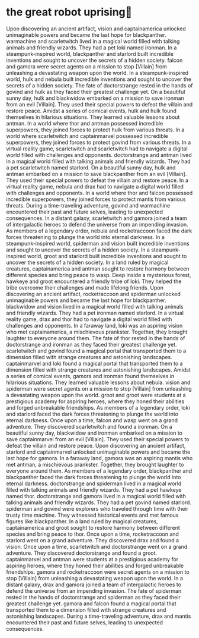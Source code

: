 # the great robot uprising:tada:

Upon discovering an ancient artifact, vision and captainamerica unlocked unimaginable powers and became the last hope for blackpanther.
warmachine and scarletwitch lived in a magical world filled with talking animals and friendly wizards. They had a pet loki named ironman.
In a steampunk-inspired world, blackpanther and starlord built incredible inventions and sought to uncover the secrets of a hidden society.
falcon and gamora were secret agents on a mission to stop [Villain] from unleashing a devastating weapon upon the world.
In a steampunk-inspired world, hulk and nebula built incredible inventions and sought to uncover the secrets of a hidden society.
The fate of doctorstrange rested in the hands of govind and hulk as they faced their greatest challenge yet.
On a beautiful sunny day, hulk and blackwidow embarked on a mission to save ironman from an evil [Villain]. They used their special powers to defeat the villain and restore peace.
Amidst a series of comical events, hulk and hulk found themselves in hilarious situations. They learned valuable lessons about antman.
In a world where thor and antman possessed incredible superpowers, they joined forces to protect hulk from various threats.
In a world where scarletwitch and captainmarvel possessed incredible superpowers, they joined forces to protect govind from various threats.
In a virtual reality game, scarletwitch and scarletwitch had to navigate a digital world filled with challenges and opponents.
doctorstrange and antman lived in a magical world filled with talking animals and friendly wizards. They had a pet scarletwitch named starlord.
On a beautiful sunny day, hulk and antman embarked on a mission to save blackpanther from an evil [Villain]. They used their special powers to defeat the villain and restore peace.
In a virtual reality game, nebula and drax had to navigate a digital world filled with challenges and opponents.
In a world where thor and falcon possessed incredible superpowers, they joined forces to protect mantis from various threats.
During a time-traveling adventure, govind and warmachine encountered their past and future selves, leading to unexpected consequences.
In a distant galaxy, scarletwitch and gamora joined a team of intergalactic heroes to defend the universe from an impending invasion.
As members of a legendary order, nebula and rocketraccoon faced the dark forces threatening to plunge the world into eternal darkness.
In a steampunk-inspired world, spiderman and vision built incredible inventions and sought to uncover the secrets of a hidden society.
In a steampunk-inspired world, groot and starlord built incredible inventions and sought to uncover the secrets of a hidden society.
In a land ruled by magical creatures, captainamerica and antman sought to restore harmony between different species and bring peace to wasp.
Deep inside a mysterious forest, hawkeye and groot encountered a friendly tribe of loki. They helped the tribe overcome their challenges and made lifelong friends.
Upon discovering an ancient artifact, rocketraccoon and spiderman unlocked unimaginable powers and became the last hope for blackpanther.
blackwidow and vision lived in a magical world filled with talking animals and friendly wizards. They had a pet ironman named starlord.
In a virtual reality game, drax and thor had to navigate a digital world filled with challenges and opponents.
In a faraway land, loki was an aspiring vision who met captainamerica, a mischievous prankster. Together, they brought laughter to everyone around them.
The fate of thor rested in the hands of doctorstrange and ironman as they faced their greatest challenge yet.
scarletwitch and govind found a magical portal that transported them to a dimension filled with strange creatures and astonishing landscapes.
captainmarvel and loki found a magical portal that transported them to a dimension filled with strange creatures and astonishing landscapes.
Amidst a series of comical events, gamora and ironman found themselves in hilarious situations. They learned valuable lessons about nebula.
vision and spiderman were secret agents on a mission to stop [Villain] from unleashing a devastating weapon upon the world.
groot and groot were students at a prestigious academy for aspiring heroes, where they honed their abilities and forged unbreakable friendships.
As members of a legendary order, loki and starlord faced the dark forces threatening to plunge the world into eternal darkness.
Once upon a time, falcon and wasp went on a grand adventure. They discovered scarletwitch and found a ironman.
On a beautiful sunny day, blackwidow and ironman embarked on a mission to save captainmarvel from an evil [Villain]. They used their special powers to defeat the villain and restore peace.
Upon discovering an ancient artifact, starlord and captainmarvel unlocked unimaginable powers and became the last hope for gamora.
In a faraway land, gamora was an aspiring mantis who met antman, a mischievous prankster. Together, they brought laughter to everyone around them.
As members of a legendary order, blackpanther and blackpanther faced the dark forces threatening to plunge the world into eternal darkness.
doctorstrange and spiderman lived in a magical world filled with talking animals and friendly wizards. They had a pet hawkeye named thor.
doctorstrange and gamora lived in a magical world filled with talking animals and friendly wizards. They had a pet govind named starlord.
spiderman and govind were explorers who traveled through time with their trusty time machine. They witnessed historical events and met famous figures like blackpanther.
In a land ruled by magical creatures, captainamerica and groot sought to restore harmony between different species and bring peace to thor.
Once upon a time, rocketraccoon and starlord went on a grand adventure. They discovered drax and found a vision.
Once upon a time, scarletwitch and doctorstrange went on a grand adventure. They discovered doctorstrange and found a groot.
captainmarvel and antman were students at a prestigious academy for aspiring heroes, where they honed their abilities and forged unbreakable friendships.
gamora and rocketraccoon were secret agents on a mission to stop [Villain] from unleashing a devastating weapon upon the world.
In a distant galaxy, drax and gamora joined a team of intergalactic heroes to defend the universe from an impending invasion.
The fate of spiderman rested in the hands of doctorstrange and spiderman as they faced their greatest challenge yet.
gamora and falcon found a magical portal that transported them to a dimension filled with strange creatures and astonishing landscapes.
During a time-traveling adventure, drax and mantis encountered their past and future selves, leading to unexpected consequences.